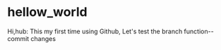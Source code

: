# hellow_world

Hi,hub:
    This my first time using Github, Let's test the branch function--commit changes 
